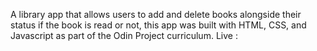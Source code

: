 A library app that allows users to add and delete books alongside their status if the book is read or not, this app was built with HTML, CSS, and Javascript as part of the Odin Project curriculum.
Live :
